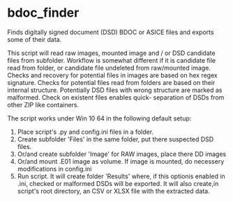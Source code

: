 # bdoc_finder
Finds digitally signed document (DSD) BDOC or ASICE files and exports some of their data.

This script will read raw images, mounted image and / or DSD candidate files from subfolder.
Workflow is somewhat different if it is candidate file read from folder, or candidate file
undeleted from raw/mounted image. Checks and recovery for potential files in images are 
based on hex regex signature. Checks for potential files read from folders are based on their internal structure.
Potentially DSD files with wrong structure are marked as malformed. Check on existent files enables quick-
separation of DSDs from other ZIP like containers.

The script works under Win 10 64 in the following default setup:

1. Place script's .py and config.ini files in a folder. 
2. Create subfolder 'Files' in the same folder, put there suspected DSD files. 
3. Or/and create subfolder 'Image' for RAW images, place there DD images
4. Or/and mount .E01 image as volume. If image is mounted, do necessery modifications in config.ini
5. Run script. It will create folder 'Results' where, if this optionis enabled in .ini, checked
or malformed DSDs will be exported. It will also create,in script's root directory, an CSV or XLSX file
with the extracted data.

